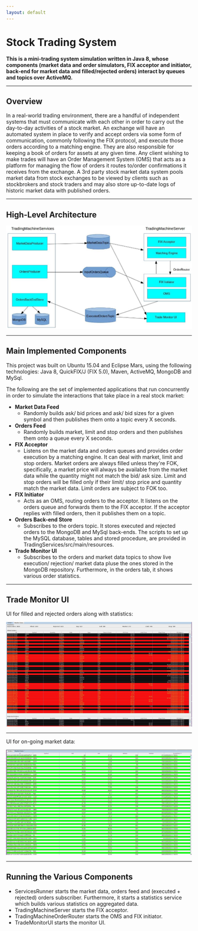 ```yaml
---
layout: default
---
```


# Stock Trading System

**This is a mini-trading system simulation written in Java 8, whose components (market data and order simulators, FIX acceptor and initiator, back-end for market data and filled/rejected orders) interact by queues and topics over ActiveMQ.**

*** 
## Overview

In a real-world trading environment, there are a handful of independent systems that must communicate with each other in order to carry out the day-to-day activities of a stock market. An exchange will have an automated system in place to verify and accept orders via some form of communication, commonly following the FIX protocol, and execute those orders according to a matching engine. They are also responsible for keeping a book of orders for assets at any given time. Any client wishing to make trades will have an Order Management System (OMS) that acts as a platform for managing the flow of orders it routes to/order confirmations it receives from the exchange. A 3rd party stock market data system pools market data from stock exchanges to be viewed by clients such as stockbrokers and stock traders and may also store up-to-date logs of historic market data with published orders.

***
## High-Level Architecture

![Architecture](img/TradingMachineArchitecture.jpg)

***

## Main Implemented Components

This project was built on Ubuntu 15.04 and Eclipse Mars, using the following technologies: Java 8, QuickFIX/J (FIX 5.0), Maven, ActiveMQ, MongoDB and MySql. 

The following are the set of implemented applications that run concurrently in order to simulate the interactions that take place in a real stock market:

* **Market Data Feed**
  - Randomly builds ask/ bid prices and ask/ bid sizes for a given symbol and then publishes them onto a topic every X seconds.
* **Orders Feed**
  - Randomly builds market, limit and stop orders and then publishes them onto a queue every X seconds.
* **FIX Acceptor**
  - Listens on the market data and orders queues and provides order execution by a matching engine. It can deal with market, limit and stop orders. Market orders are always filled unless they're FOK, specifically, a market price will always be available from the market data while the quantity might not match the bid/ ask size. Limit and stop orders will be filled only if their limit/ stop price and quantity match the market data. Limit orders are subject to FOK too.
* **FIX Initiator**
  - Acts as an OMS, routing orders to the acceptor. It listens on the orders queue and forwards them to the FIX acceptor. If the acceptor replies with filled orders, then it publishes them on a topic.
* **Orders Back-end Store**
  - Subscribes to the orders topic. It stores executed and rejected orders to the MongoDB and MySql back-ends. The scripts to set up the MySQL database, tables and stored procedure, are provided in TradingServices/src/main/resources.
* **Trade Monitor UI**
  - Subscribes to the orders and market data topics to show live execution/ rejection/ market data pluse the ones stored in the MongoDB repository. Furthermore, in the orders tab, it shows various order statistics.

***

## Trade Monitor UI

UI for filled and rejected orders along with statistics:

![Orders](img/TradeMonitorUI.jpg)

* * * 

UI for on-going market data:

![MarketData](img/MarketDataUI.jpg)

***

## Running the Various Components

- ServicesRunner starts the market data, orders feed and (executed + rejected) orders subscriber. Furthermore, it starts a statistics service which builds various statistics on aggregated data.
- TradingMachineServer starts the FIX acceptor.
- TradingMachineOrderRouter starts the OMS and FIX initiator.
- TradeMonitorUI starts the monitor UI.

